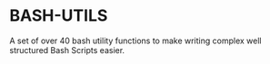 # BASH-UTILS
A set of over 40 bash utility functions to make writing complex well structured Bash Scripts easier.
